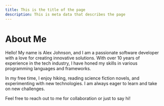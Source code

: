 ```yaml
---
title: This is the title of the page
description: This is meta data that describes the page
---
```


# About Me

Hello! My name is Alex Johnson, and I am a passionate software developer with a love for creating innovative solutions. With over 10 years of experience in the tech industry, I have honed my skills in various programming languages and frameworks.

In my free time, I enjoy hiking, reading science fiction novels, and experimenting with new technologies. I am always eager to learn and take on new challenges.

Feel free to reach out to me for collaboration or just to say hi!
